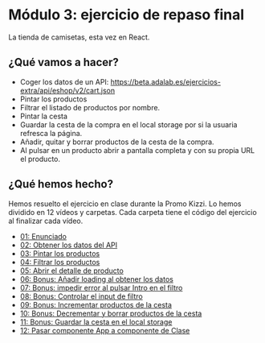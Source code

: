 # Módulo 3: ejercicio de repaso final

La tienda de camisetas, esta vez en React.

## ¿Qué vamos a hacer?

- Coger los datos de un API: https://beta.adalab.es/ejercicios-extra/api/eshop/v2/cart.json
- Pintar los productos
- Filtrar el listado de productos por nombre.
- Pintar la cesta
- Guardar la cesta de la compra en el local storage por si la usuaria refresca la página.
- Añadir, quitar y borrar productos de la cesta de la compra.
- Al pulsar en un producto abrir a pantalla completa y con su propia URL el producto.

## ¿Qué hemos hecho?

Hemos resuelto el ejercicio en clase durante la Promo Kizzi. Lo hemos dividido en 12 vídeos y carpetas. Cada carpeta tiene el código del ejercicio al finalizar cada vídeo.

- [01: Enunciado](https://youtu.be/JIr2nj1BzVM)
- [02: Obtener los datos del API](https://youtu.be/3iJTKLu1E5M)
- [03: Pintar los productos](https://youtu.be/RZFcujV5Lpc)
- [04: Filtrar los productos](https://youtu.be/fsp8Y1GGzSw)
- [05: Abrir el detalle de producto](https://youtu.be/d6ZTMFCu7oA)
- [06: Bonus: Añadir loading al obtener los datos](https://youtu.be/7wqUTBJQvD4)
- [07: Bonus: impedir error al pulsar Intro en el filtro](https://youtu.be/4pogH1TUEuE)
- [08: Bonus: Controlar el input de filtro](https://youtu.be/-lX_1LmLMbw)
- [09: Bonus: Incrementar productos de la cesta](https://youtu.be/Dz35dNJk1Cc)
- [10: Bonus: Decrementar y borrar productos de la cesta](https://www.youtube.com/watch?v=cMEpHV7FbnE)
- [11: Bonus: Guardar la cesta en el local storage](https://www.youtube.com/watch?v=6ahr9tJm4a4)
- [12: Pasar componente App a componente de Clase](https://www.youtube.com/watch?v=HxsGrbzDmE4)